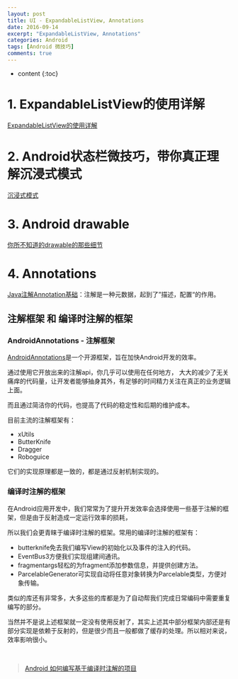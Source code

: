 ```yaml
---
layout: post
title: UI - ExpandableListView, Annotations
date: 2016-09-14
excerpt: "ExpandableListView, Annotations"
categories: Android
tags: [Android 微技巧]
comments: true
---
```


* content
{:toc}


# 1. ExpandableListView的使用详解

[ExpandableListView的使用详解](http://blog.csdn.net/jamy2015/article/details/51131583)

# 2. Android状态栏微技巧，带你真正理解沉浸式模式

[沉浸式模式](http://blog.csdn.net/sinyu890807/article/details/51763825)

# 3. Android drawable

[你所不知道的drawable的那些细节](http://blog.csdn.net/sinyu890807/article/details/50727753)

# 4. Annotations

[Java注解Annotation基础](http://www.open-open.com/lib/view/open1423558996951.html)：注解是一种元数据，起到了”描述，配置“的作用。

## 注解框架 和 编译时注解的框架

### AndroidAnnotations - 注解框架

[AndroidAnnotations](http://my.oschina.net/jack1900/blog/296953)是一个开源框架，旨在加快Android开发的效率。

通过使用它开放出来的注解api，你几乎可以使用在任何地方， 大大的减少了无关痛痒的代码量，让开发者能够抽身其外，有足够的时间精力关注在真正的业务逻辑上面。

而且通过简洁你的代码，也提高了代码的稳定性和后期的维护成本。

目前主流的注解框架有：

- xUtils
- ButterKnife
- Dragger
- Roboguice

它们的实现原理都是一致的，都是通过反射机制实现的。

### 编译时注解的框架

在Android应用开发中，我们常常为了提升开发效率会选择使用一些基于注解的框架，但是由于反射造成一定运行效率的损耗，

所以我们会更青睐于编译时注解的框架。常用的编译时注解的框架有：

- butterknife免去我们编写View的初始化以及事件的注入的代码。
- EventBus3方便我们实现组建间通讯。
- fragmentargs轻松的为fragment添加参数信息，并提供创建方法。
- ParcelableGenerator可实现自动将任意对象转换为Parcelable类型，方便对象传输。

类似的库还有非常多，大多这些的库都是为了自动帮我们完成日常编码中需要重复编写的部分。

当然并不是说上述框架就一定没有使用反射了，其实上述其中部分框架内部还是有部分实现是依赖于反射的，但是很少而且一般都做了缓存的处理。所以相对来说，效率影响很小。


<br>


> [Android 如何编写基于编译时注解的项目](http://blog.csdn.net/lmj623565791/article/details/51931859)



